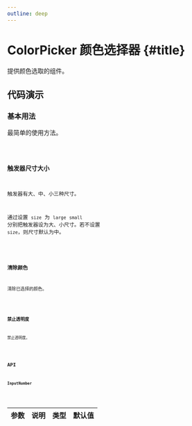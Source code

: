 ```yaml
---
outline: deep
---
```


# ColorPicker 颜色选择器 {#title}

提供颜色选取的组件。

## 代码演示

### 基本用法

最简单的使用方法。

<Code path="color-picker/Base" />

### 触发器尺寸大小

触发器有大、中、小三种尺寸。

通过设置 `size` 为 `large` `small` 分别把触发器设为大、小尺寸。若不设置 `size`，则尺寸默认为中。

<Code path="color-picker/Size" />

### 清除颜色

清除已选择的颜色。

<Code path="color-picker/Clear" />

### 禁止透明度

禁止透明度。

<Code path="color-picker/DisabledAlpha" />

## API

### InputNumber

<div class="vp-table">

| 参数      | 说明 | 类型 | 默认值
| ----------- | ----------- | ----------- | ----------- |

</div>
